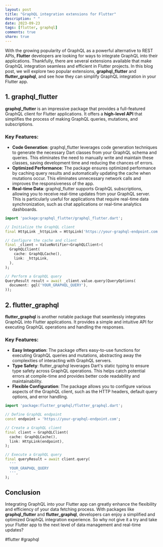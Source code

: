 ```yaml
---
layout: post
title: "GraphQL integration extensions for Flutter"
description: " "
date: 2023-09-23
tags: [flutter, graphql]
comments: true
share: true
---
```


With the growing popularity of GraphQL as a powerful alternative to REST APIs, **Flutter** developers are looking for ways to integrate GraphQL into their applications. Thankfully, there are several extensions available that make GraphQL integration seamless and efficient in Flutter projects. In this blog post, we will explore two popular extensions, **graphql_flutter** and **flutter_graphql**, and see how they can simplify GraphQL integration in your Flutter app.

## 1. graphql_flutter

**graphql_flutter** is an impressive package that provides a full-featured GraphQL client for Flutter applications. It offers a **high-level API** that simplifies the process of making GraphQL queries, mutations, and subscriptions.

### Key Features:
- **Code Generation**: graphql_flutter leverages code generation techniques to generate the necessary Dart classes from your GraphQL schema and queries. This eliminates the need to manually write and maintain these classes, saving development time and reducing the chances of errors.
- **Optimized Performance**: The package ensures optimized performance by caching query results and automatically updating the cache when mutations occur. This eliminates unnecessary network calls and improves the responsiveness of the app.
- **Real-time Data**: graphql_flutter supports GraphQL subscriptions, allowing you to receive real-time updates from your GraphQL server. This is particularly useful for applications that require real-time data synchronization, such as chat applications or real-time analytics dashboards.

```dart
import 'package:graphql_flutter/graphql_flutter.dart';

// Initialize the GraphQL client
final HttpLink _httpLink = HttpLink('https://your-graphql-endpoint.com');

// Configure the cache and client
final _client = ValueNotifier<GraphQLClient>(
  GraphQLClient(
    cache: GraphQLCache(),
    link: _httpLink,
  ),
);

// Perform a GraphQL query
QueryResult result = await _client.value.query(QueryOptions(
  document: gql('YOUR_GRAPHQL_QUERY'),
));
```

## 2. flutter_graphql

**flutter_graphql** is another notable package that seamlessly integrates GraphQL into Flutter applications. It provides a simple and intuitive API for executing GraphQL operations and handling the responses.

### Key Features:
- **Easy Integration**: The package offers easy-to-use functions for executing GraphQL queries and mutations, abstracting away the complexities of interacting with GraphQL servers.
- **Type Safety**: flutter_graphql leverages Dart's static typing to ensure type safety across GraphQL operations. This helps catch potential errors at compile-time and provides better code readability and maintainability.
- **Flexible Configuration**: The package allows you to configure various aspects of the GraphQL client, such as the HTTP headers, default query options, and error handling.

```dart
import 'package:flutter_graphql/flutter_graphql.dart';

// Define GraphQL endpoint
const endpoint = 'https://your-graphql-endpoint.com';

// Create a GraphQL client
final client = GraphQLClient(
  cache: GraphQLCache(),
  link: HttpLink(endpoint),
);

// Execute a GraphQL query
final queryResult = await client.query(
  '''
  YOUR_GRAPHQL_QUERY
  ''',
);
```

## Conclusion

Integrating GraphQL into your Flutter app can greatly enhance the flexibility and efficiency of your data fetching process. With packages like **graphql_flutter** and **flutter_graphql**, developers can enjoy a simplified and optimized GraphQL integration experience. So why not give it a try and take your Flutter app to the next level of data management and real-time updates?

#flutter #graphql